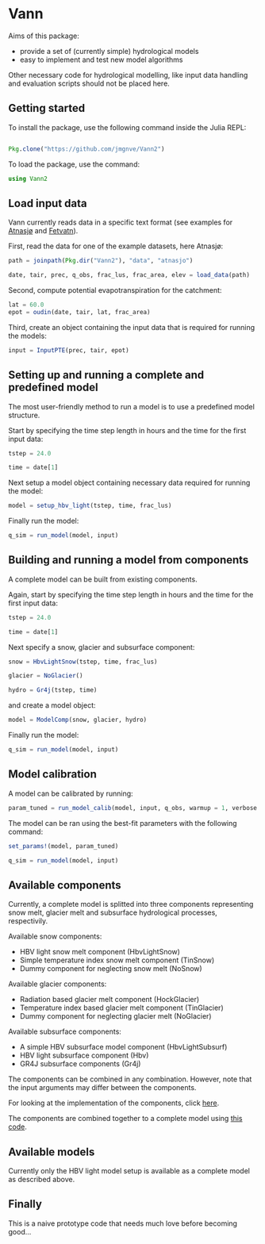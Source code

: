 # Vann

Aims of this package: 

- provide a set of (currently simple) hydrological models
- easy to implement and test new model algorithms

Other necessary code for hydrological modelling, like input data handling and evaluation scripts should not be placed here.

## Getting started

To install the package, use the following command inside the Julia REPL:

````julia

Pkg.clone("https://github.com/jmgnve/Vann2")
````




To load the package, use the command:

````julia
using Vann2
````





## Load input data

Vann currently reads data in a specific text format (see examples for [Atnasjø](https://github.com/jmgnve/Vann2/tree/master/data/atnasjo) and [Fetvatn](https://github.com/jmgnve/Vann2/tree/master/data/fetvatn)). 

First, read the data for one of the example datasets, here Atnasjø:

````julia
path = joinpath(Pkg.dir("Vann2"), "data", "atnasjo")

date, tair, prec, q_obs, frac_lus, frac_area, elev = load_data(path)
````





Second, compute potential evapotranspiration for the catchment:

````julia
lat = 60.0
epot = oudin(date, tair, lat, frac_area)
````





Third, create an object containing the input data that is required for running the models:

````julia
input = InputPTE(prec, tair, epot)
````





## Setting up and running a complete and predefined model

The most user-friendly method to run a model is to use a predefined model structure.

Start by specifying the time step length in hours and the time for the first input data: 

````julia
tstep = 24.0

time = date[1]
````





Next setup a model object containing necessary data required for running the model:

````julia
model = setup_hbv_light(tstep, time, frac_lus)
````





Finally run the model:

````julia
q_sim = run_model(model, input)
````





## Building and running a model from components

A complete model can be built from existing components.

Again, start by specifying the time step length in hours and the time for the first input data: 

````julia
tstep = 24.0

time = date[1]
````





Next specify a snow, glacier and subsurface component:

````julia
snow = HbvLightSnow(tstep, time, frac_lus)

glacier = NoGlacier()

hydro = Gr4j(tstep, time)
````





and create a model object:

````julia
model = ModelComp(snow, glacier, hydro)
````





Finally run the model:

````julia
q_sim = run_model(model, input)
````





## Model calibration

A model can be calibrated by running:

````julia
param_tuned = run_model_calib(model, input, q_obs, warmup = 1, verbose = :silent)
````





The model can be ran using the best-fit parameters with the following command:

````julia
set_params!(model, param_tuned)

q_sim = run_model(model, input)
````





## Available components

Currently, a complete model is splitted into three components representing snow melt, glacier melt and subsurface hydrological processes, respectivily.

Available snow components:

- HBV light snow melt component (HbvLightSnow)
- Simple temperature index snow melt component (TinSnow)
- Dummy component for neglecting snow melt (NoSnow)

Available glacier components:

- Radiation based glacier melt component (HockGlacier)
- Temperature index based glacier melt component (TinGlacier)
- Dummy component for neglecting glacier melt (NoGlacier)

Available subsurface components:

- A simple HBV subsurface model component (HbvLightSubsurf)
- HBV light subsurface component (Hbv)
- GR4J subsurface components (Gr4j)

The components can be combined in any combination. However, note that the input arguments may differ between the components.

For looking at the implementation of the components, click [here](https://github.com/jmgnve/Vann2/tree/master/src/components).

The components are combined together to a complete model using [this code](https://github.com/jmgnve/Vann2/blob/master/src/models/model_components.jl).

## Available models

Currently only the HBV light model setup is available as a complete model as described above.

## Finally

This is a naive prototype code that needs much love before becoming good...
